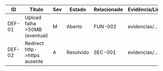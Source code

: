| ID     | Título                        | Sev | Estado   | Relacionado | Evidência/Link     |
|--------|-------------------------------|-----|----------|-------------|--------------------|
| DEF-01 | Upload falha >50MB (eventual) | M   | Aberto   | FUN-002     | evidencias/...     |
| DEF-02 | Redirect http->https ausente  | A   | Resolvido| SEC-001     | evidencias/...     |

